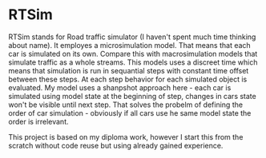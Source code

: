 RTSim
=====

RTSim stands for Road traffic simulator (I haven't spent much time thinking
about name). It employes a microsimulation model.
That means that each car is simulated on its own. Compare this with
macrosimulation models that simulate traffic as a whole streams. This models
uses a discreet time which means that simulation is run in sequantial steps
with constant time offset between these steps. At each step behavior for each
simulated object is evaluated. My model uses a shanpshot approach here - each
car is simulated using model state at the beginning of step, changes in cars
state won't be visible until next step. That solves the probelm of defining
the order of car simulation - obviously if all cars use he same model state the
order is irrelevant. 

This project is based on my diploma work, however I start this from the scratch
without code reuse but using already gained experience.
